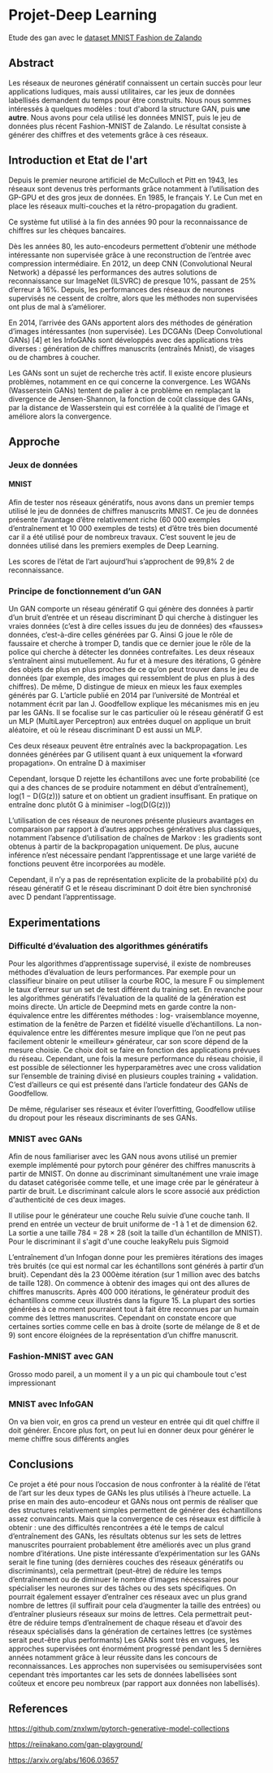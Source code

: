 # Projet-Deep Learning
Etude des gan avec le [dataset MNIST Fashion de Zalando]((https://github.com/zalandoresearch/fashion-mnist))

## Abstract

Les réseaux de neurones génératif connaissent un certain succès pour leur applications ludiques, mais aussi utilitaires,
car les jeux de données labellisés demandent du temps pour être construits.
Nous nous sommes intéressés à quelques modèles : tout d'abord la structure GAN, puis **une autre**.
Nous avons pour cela utilisé les données MNIST, puis le jeu de données plus récent Fashion-MNIST de Zalando.
Le résultat consiste à générer des chiffres et des vetements grâce à ces réseaux.


## Introduction et Etat de l'art

Depuis le premier neurone artificiel de McCulloch et Pitt
en 1943, les réseaux sont devenus très performants grâce
notamment à l’utilisation des GP-GPU et des gros jeux de
données. En 1985, le français Y. Le Cun met en place les
réseaux multi-couches et la rétro-propagation du gradient.

Ce système fut utilisé à la fin des années 90 pour la reconnaissance de chiffres sur les chèques bancaires.

Dès les années 80, les auto-encodeurs permettent d’obtenir une méthode intéressante non supervisée grâce à une
reconstruction de l’entrée avec compression intermédiaire.
En 2012, un deep CNN (Convolutional Neural Network)
a dépassé les performances des autres solutions de reconnaissance sur ImageNet (ILSVRC) de presque 10%, passant de 25% 
d’erreur à 16%. Depuis, les performances des
réseaux de neurones supervisés ne cessent de croître, alors
que les méthodes non supervisées ont plus de mal à s’améliorer.

En 2014, l’arrivée des GANs apportent alors des méthodes de génération d’images intéressantes (non supervisée). 
Les DCGANs (Deep Convolutional GANs) [4] et les
InfoGANs sont développés avec des applications très diverses : génération de chiffres manuscrits (entraînés Mnist),
de visages ou de chambres à coucher.

Les GANs sont un sujet de recherche très actif. Il
existe encore plusieurs problèmes, notamment en ce qui
concerne la convergence. Les WGANs (Wasserstein GANs) tentent de palier à ce problème en remplaçant la divergence de 
Jensen-Shannon, la fonction de coût classique des
GANs, par la distance de Wasserstein qui est corrélée à la
qualité de l’image et améliore alors la convergence.

## Approche
### Jeux de données
#### MNIST

Afin de tester nos réseaux génératifs, nous avons dans un
premier temps utilisé le jeu de données de chiffres manuscrits MNIST. Ce jeu de données présente l’avantage d’être
relativement riche (60 000 exemples d’entraînement et 10
000 exemples de tests) et d’être très bien documenté car
il a été utilisé pour de nombreux travaux. C’est souvent le
jeu de données utilisé dans les premiers exemples de Deep
Learning.

Les scores de l’état de l’art aujourd’hui s’approchent de 99,8% 2 de reconnaissance.

### Principe de fonctionnement d’un GAN

Un GAN comporte un réseau génératif G qui génère des
données à partir d’un bruit d’entrée et un réseau discriminant D qui cherche à distinguer les vraies données (c’est
à dire celles issues du jeu de données) des «fausses» données, c’est-à-dire celles générées par G. Ainsi G joue le rôle
de faussaire et cherche à tromper D, tandis que ce dernier
joue le rôle de la police qui cherche à détecter les données
contrefaites. Les deux réseaux s’entraînent ainsi mutuellement. Au fur et à mesure des itérations, G génère des objets
de plus en plus proches de ce qu’on peut trouver dans le
jeu de données (par exemple, des images qui ressemblent
de plus en plus à des chiffres). De même, D distingue de
mieux en mieux les faux exemples générés par G.
L’article publié en 2014 par l’université de Montréal et
notamment écrit par Ian J. Goodfellow explique les mécanismes mis en jeu par les GANs. Il se focalise sur le
cas particulier où le réseau génératif G est un MLP (MultiLayer Perceptron) aux entrées duquel on applique un bruit
aléatoire, et où le réseau discriminant D est aussi un MLP.

Ces deux réseaux peuvent être entraînés avec la backpropagation. Les données générées par G utilisent quant à
eux uniquement la «forward propagation». On entraîne D
à maximiser

Cependant, lorsque D rejette les échantillons avec une forte probabilité (ce qui a des chances de se produire notamment 
en début d’entraînement),
log(1 − D(G(z))) sature et on obtient un gradient insuffisant. En pratique on entraîne donc plutôt G à minimiser −log(D(G(z)))

L’utilisation de ces réseaux de neurones présente plusieurs avantages en comparaison par rapport à d’autres approches 
génératives plus classiques, notamment l’absence
d’utilisation de chaînes de Markov : les gradients sont obtenus à partir de la backpropagation uniquement. De plus,
aucune inférence n’est nécessaire pendant l’apprentissage
et une large variété de fonctions peuvent être incorporées
au modèle.

Cependant, il n’y a pas de représentation explicite de la probabilité p(x) du réseau génératif G et le réseau
discriminant D doit être bien synchronisé avec D pendant
l’apprentissage.

## Experimentations

### Difficulté d’évaluation des algorithmes génératifs

Pour les algorithmes d’apprentissage supervisé, il existe
de nombreuses méthodes d’évaluation de leurs performances. Par exemple pour un classifieur binaire on peut
utiliser la courbe ROC, la mesure F ou simplement le taux
d’erreur sur un set de test différent du training set. En revanche pour les algorithmes génératifs l’évaluation de la
qualité de la génération est moins directe.
Un article de Deepmind mets en garde contre
la non-équivalence entre les différentes méthodes : log-
vraisemblance moyenne, estimation de la fenêtre de Parzen
et fidélité visuelle d’échantillons. La non-équivalence entre
les différentes mesure implique que l’on ne peut pas facilement obtenir le «meilleur» générateur, car son score dépend
de la mesure choisie. Ce choix doit se faire en fonction des
applications prévues du réseau.
Cependant, une fois la mesure performance du réseau
choisie, il est possible de sélectionner les hyperparamètres
avec une cross validation sur l’ensemble de training divisé
en plusieurs couples training + validation. C’est d’ailleurs
ce qui est présenté dans l’article fondateur des GANs de
Goodfellow.

De même, régulariser ses réseaux et éviter l’overfitting,
Goodfellow utilise du dropout pour les réseaux discriminants de ses GANs.

### MNIST avec GANs

Afin de nous familiariser avec les GAN nous avons utilisé un premier exemple implémenté pour pytorch pour générer des 
chiffres manuscrits à partir de MNIST. On donne au discriminant simultanément une vraie image du dataset catégorisée 
comme telle, et une image crée par le générateur à partir de bruit. Le discriminant calcule alors le score associé aux 
prédiction d'authenticité de ces deux images.

Il utilise pour le générateur une couche Relu suivie d’une couche tanh. Il prend en entrée un vecteur de bruit uniforme de -1
à 1 et de dimension 62. La sortie a une taille
784 = 28 × 28 (soit la taille d’un échantillon de MNIST). Pour le discriminant il s'agit d'une couche leakyRelu puis Sigmoid

L’entraînement d’un Infogan donne pour les premières
itérations des images très bruités (ce qui est normal car les
échantillons sont générés à partir d’un bruit). Cependant dès
la 23 000ème itération (sur 1 million avec des batchs de
taille 128). On commence à obtenir des images qui ont des
allures de chiffres manuscrits.
Après 400 000 itérations, le générateur produit des échantillons comme ceux illustrés dans la figure 15. La plupart des 
sorties générées à ce moment pourraient tout à fait être reconnues par un humain comme des lettres manuscrites. Cependant 
on constate encore que certaines sorties
comme celle en bas à droite (sorte de mélange de 8 et de
9) sont encore éloignées de la représentation d’un chiffre
manuscrit.

### Fashion-MNIST avec GAN

Grosso modo pareil, a un moment il y a un pic qui chamboule tout c'est impressionant

### MNIST avec InfoGAN

On va bien voir, en gros ca prend un vesteur en entrée qui dit quel chiffre il doit générer. Encore plus fort, on peut 
lui en donner deux pour générer le meme chiffre sous différents angles

## Conclusions

 Ce projet a été pour nous l’occasion de nous confronter
à la réalité de l’état de l’art sur les deux types de GANs
les plus utilisés à l’heure actuelle. La prise en main des
auto-encodeur et GANs nous ont permis de réaliser que
des structures relativement simples permettent de générer
des échantillons assez convaincants. Mais que la convergence de ces réseaux est difficile à obtenir : une des difficultés 
rencontrées a été le temps de calcul d’entraînement
des GANs, les résultats obtenus sur les sets de lettres manuscrites pourraient probablement être améliorés avec un
plus grand nombre d’itérations.
Une piste intéressante d’expérimentation sur les GANs
serait le fine tuning (des dernières couches des réseaux génératifs ou discriminants), cela permettrait (peut-être) de 
réduire les temps d’entraînement ou de diminuer le nombre
d’images nécessaires pour spécialiser les neurones sur des
tâches ou des sets spécifiques. On pourrait également essayer d’entraîner ces réseaux avec un plus grand nombre de
lettres (il suffirait pour cela d’augmenter la taille des entrées) ou d’entraîner plusieurs réseaux sur moins de lettres.
Cela permettrait peut-être de réduire temps d’entraînement
de chaque réseau et d’avoir des réseaux spécialisés dans la
génération de certaines lettres (ce systèmes serait peut-être
plus performants) Les GANs sont très en vogues, les
approches supervisées ont énormément progressé pendant
les 5 dernières années notamment grâce à leur réussite dans
les concours de reconnaissances. Les approches non supervisées ou semisupervisées sont cependant très importantes
car les sets de données labellisées sont coûteux et encore
peu nombreux (par rapport aux données non labellisés).


## References

https://github.com/znxlwm/pytorch-generative-model-collections

https://reiinakano.com/gan-playground/

https://arxiv.org/abs/1606.03657